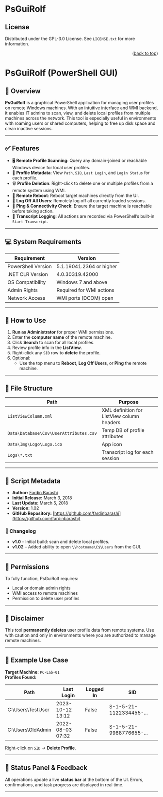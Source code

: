 # PsGuiRolf

<!-- LICENSE -->
## License
Distributed under the GPL-3.0 License. See `LICENSE.txt` for more information.
<p align="right">(<a href="#readme-top">back to top</a>)</p>



# PsGuiRolf (PowerShell GUI)
## 🧼 Overview
**PsGuiRolf** is a graphical PowerShell application for managing user profiles on remote Windows machines. With an intuitive interface and WMI backend, it enables IT admins to scan, view, and delete local profiles from multiple machines across the network. 
This tool is especially useful in environments with roaming users or shared computers, helping to free up disk space and clean inactive sessions.

---

## ✅ Features

- 🖥️ **Remote Profile Scanning**: Query any domain-joined or reachable Windows device for local user profiles.
- 📄 **Profile Metadata**: View `Path`, `SID`, `Last Login`, and `Login Status` for each profile.
- 🗑️ **Profile Deletion**: Right-click to delete one or multiple profiles from a remote system using WMI.
- 🔁 **Remote Reboot**: Reboot target machines directly from the UI.
- 🚫 **Log Off All Users**: Remotely log off all currently loaded sessions.
- 📶 **Ping & Connectivity Check**: Ensure the target machine is reachable before taking action.
- 🧾 **Transcript Logging**: All actions are recorded via PowerShell’s built-in `Start-Transcript`.

---

## 💻 System Requirements

| Requirement            | Version                  |
|------------------------|--------------------------|
| PowerShell Version     | 5.1.19041.2364 or higher |
| .NET CLR Version       | 4.0.30319.42000          |
| OS Compatibility       | Windows 7 and above      |
| Admin Rights           | Required for WMI actions |
| Network Access         | WMI ports (DCOM) open    |

---

## 🧭 How to Use

1. **Run as Administrator** for proper WMI permissions.
2. Enter the **computer name** of the remote machine.
3. Click **Search** to scan for all local profiles.
4. Review profile info in the **ListView**.
5. Right-click any `SID` row to **delete** the profile.
6. Optional:
   - Use the top menu to **Reboot**, **Log Off Users**, or **Ping** the remote machine.

---

## 📂 File Structure

| Path                                            | Purpose                                      |
|-------------------------------------------------|----------------------------------------------|
| `ListViewColumn.xml`                            | XML definition for ListView column headers   |
| `Data\Database\Csv\UserAttributes.csv`          | Temp DB of profile attributes                |
| `Data\Img\Logo\Logo.ico`                        | App icon                                     |
| `Logs\*.txt`                                    | Transcript log for each session              |

---

## 📝 Script Metadata

- **Author:** [Fardin Barashi](mailto:Fardin.Barashi@gmail.com)  
- **Initial Release:** March 3, 2018  
- **Last Update:** March 5, 2018  
- **Version:** 1.02  
- **GitHub Repository:** [https://github.com/fardinbarashi](https://github.com/fardinbarashi)

### 🔄 Changelog
- **v1.0** – Initial build: scan and delete local profiles.
- **v1.02** – Added ability to open `\\hostname\C$\Users` from the GUI.

---

## 🔐 Permissions

To fully function, PsGuiRolf requires:
- Local or domain admin rights
- WMI access to remote machines
- Permission to delete user profiles

---

## 🚨 Disclaimer

This tool **permanently deletes** user profile data from remote systems. Use with caution and only in environments where you are authorized to manage remote machines.

---

## 📸 Example Use Case

**Target Machine:** `PC-Lab-01`  
**Profiles Found:**

| Path                      | Last Login       | Logged In | SID                                    |
|---------------------------|------------------|-----------|-----------------------------------------|
| C:\Users\TestUser         | 2023-10-12 13:12 | False     | S-1-5-21-1122334455-...                 |
| C:\Users\OldAdmin         | 2022-08-03 07:32 | False     | S-1-5-21-9988776655-...                 |

Right-click on `SID` → **Delete Profile**.

---

## 💬 Status Panel & Feedback

All operations update a live **status bar** at the bottom of the UI. Errors, confirmations, and task progress are displayed in real time.

---

